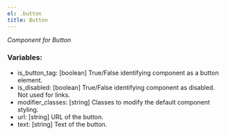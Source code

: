 ```yaml
---
el: .button
title: Button
---
```

_Component for Button_

### Variables:
* is_button_tag: [boolean] True/False identifying component as a button element.
* is_disabled: [boolean] True/False identifying component as disabled. 
Not used for links.
* modifier_classes: [string] Classes to modify the default component styling.
* url: [string] URL of the button.
* text: [string] Text of the button.
